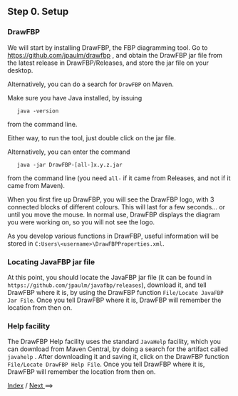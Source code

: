 
<link href="../style.css" rel="stylesheet" type="text/css">

## Step 0.  Setup

### DrawFBP

We will start by installing DrawFBP, the FBP diagramming tool.  Go to https://github.com/jpaulm/drawfbp , and obtain the DrawFBP jar file from the latest release in DrawFBP/Releases, and store the jar file on your desktop.  

Alternatively, you can do a search for `DrawFBP` on Maven.  

Make sure you have Java installed, by issuing

       java -version
       
from the command line.

Either way, to run the tool, just double click on the jar file.

Alternatively, you can enter the command

       java -jar DrawFBP-[all-]x.y.z.jar
       
from the command line (you need `all-` if it came from Releases, and not if it came from Maven).

When you first fire up DrawFBP, you will see the DrawFBP logo, with 3 connected blocks of different colours.  This will last for a few seconds... or until you move the mouse.  In normal use, DrawFBP displays the diagram you were working on, so you will not see the logo.

As you develop various functions in DrawFBP, useful information will be stored in `C:Users\<username>\DrawFBPProperties.xml`.

### Locating JavaFBP jar file

At this point, you should locate the JavaFBP jar file (it can be found in `https://github.com/jpaulm/javafbp/releases`), download it, and tell DrawFBP where it is, by using the DrawFBP function `File/Locate JavaFBP Jar File`.  Once you tell DrawFBP where it is, DrawFBP will remember the location from then on.  

### Help facility

The DrawFBP Help facility uses the standard `JavaHelp` facility, which you can download from Maven Central, by doing a search for the artifact called `javahelp` .  After downloading it and saving it, click on the DrawFBP function `File/Locate DrawFBP Help File`.   Once you tell DrawFBP where it is, DrawFBP will remember the location from then on.  

  <span class=middle> <a href="../README.md"> Index</a> / <a href="../Step1/"> Next </a>==&gt;</span>  
